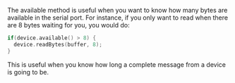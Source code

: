 The available method is useful when you want to know how many bytes are available in the serial port. For instance, if you only want to read when there are 8 bytes waiting for you, you would do:

```cpp
if(device.available() > 8) {
  device.readBytes(buffer, 8);
}
```

This is useful when you know how long a complete message from a device is going to be.
